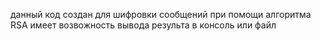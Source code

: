 данный код создан для шифровки сообщений при помощи алгоритма RSA имеет возвожность вывода результа в консоль или файл
